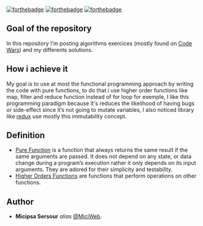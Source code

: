 [![forthebadge](https://forthebadge.com/images/badges/made-with-javascript.svg)](http://forthebadge.com)
[![forthebadge](https://forthebadge.com/images/badges/contains-tasty-spaghetti-code.svg)](http://forthebadge.com)
[![forthebadge](https://forthebadge.com/images/badges/check-it-out.svg)](http://forthebadge.com)

## Goal of the repository
In this repository I'm posting algorithms exercices (mostly found on [Code Wars](https://www.codewars.com/dashboard)) and my differents solutions.

## How i achieve it
My goal is to use at most the functional programming approach by writing the code with pure functions, to do that i use higher order functions like map, filter and reduce function instead of for loop for exemple, I like this programming paradigm because it's reduces the likelihood of having bugs or side-effect since it’s not going to mutate variables, I also noticed library like [redux](https://redux.js.org/) use mostly this immutability concept.

## Definition
* [Pure Function](https://www.geeksforgeeks.org/pure-functions-in-javascript/) is a function that always returns the same result if the same arguments are passed. It does not depend on any state, or data change during a program’s execution rather it only depends on its input arguments. They are adored for their simplicity and testability.
* [Higher Orders Functions](https://www.freecodecamp.org/news/higher-order-functions-in-javascript-examples/) are functions that perform operations on other functions.

## Author
* **Micipsa Sersour** _alias_ [@MiciWeb](https://github.com/MiciWeb).
